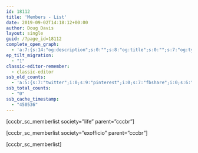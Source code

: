 ```yaml
---
id: 18112
title: 'Members - List'
date: 2019-09-02T14:18:12+00:00
author: Doug Davis
layout: single
guid: /?page_id=18112
complete_open_graph:
  - 'a:7:{s:14:"og:description";s:0:"";s:8:"og:title";s:0:"";s:7:"og:type";s:0:"";s:12:"twitter:card";s:7:"summary";s:15:"twitter:creator";s:0:"";s:19:"twitter:description";s:0:"";s:8:"og:image";s:0:"";}'
ep_tilt_migration:
  - "1"
classic-editor-remember:
  - classic-editor
ssb_old_counts:
  - 'a:5:{s:7:"twitter";i:0;s:9:"pinterest";i:0;s:7:"fbshare";i:0;s:6:"reddit";i:0;s:6:"tumblr";N;}'
ssb_total_counts:
  - "0"
ssb_cache_timestamp:
  - "450536"
---
```

[cccbr\_sc\_memberlist society=&#8221;life&#8221; parent=&#8221;cccbr&#8221;]

[cccbr\_sc\_memberlist society=&#8221;exofficio&#8221; parent=&#8221;cccbr&#8221;]

[cccbr\_sc\_memberlist]
